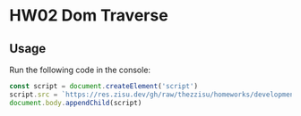 # HW02 Dom Traverse

## Usage

Run the following code in the console:

```js
const script = document.createElement('script')
script.src = `https://res.zisu.dev/gh/raw/thezzisu/homeworks/development/2022Q1/JSWP/02-dom-traverse/dom_traverse.js`
document.body.appendChild(script)
```
